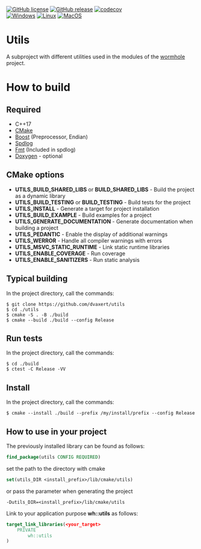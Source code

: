 [![GitHub license](https://badgen.net/github/license/dvaxert/utils)](https://github.com/dvaxert/utils/blob/master/LICENSE)
[![GitHub release](https://img.shields.io/github/release/dvaxert/utils.svg)](https://github.com/dvaxert/utils/releases/)
[![codecov](https://codecov.io/gh/dvaxert/utils/branch/develop/graph/badge.svg?token=ZFXIHQOBO7)](https://codecov.io/gh/dvaxert/utils)  
[![Windows](https://github.com/dvaxert/utils/actions/workflows/windows.yml/badge.svg?branch=master)](https://github.com/dvaxert/utils/actions/workflows/windows.yml)
[![Linux](https://github.com/dvaxert/utils/actions/workflows/linux.yml/badge.svg?branch=master)](https://github.com/dvaxert/utils/actions/workflows/linux.yml)
[![MacOS](https://github.com/dvaxert/utils/actions/workflows/macos.yml/badge.svg?branch=master)](https://github.com/dvaxert/utils/actions/workflows/macos.yml)


# Utils
A subproject with different utilities used in the modules of the [wormhole](https://github.com/dvaxert/wormhole) project.

# How to build

## Required
* C++17
* [CMake](https://cmake.org/)
* [Boost](https://www.boost.org/) (Preprocessor, Endian)
* [Spdlog](https://github.com/gabime/spdlog)
* [Fmt](https://github.com/fmtlib/fmt) (Included in spdlog)
* [Doxygen](https://doxygen.nl/) - optional

## CMake options

* **UTILS_BUILD_SHARED_LIBS** or **BUILD_SHARED_LIBS** - Build the project as a dynamic library
* **UTILS_BUILD_TESTING** or **BUILD_TESTING** - Build tests for the project
* **UTILS_INSTALL** - Generate a target for project installation
* **UTILS_BUILD_EXAMPLE** - Build examples for a project
* **UTILS_GENERATE_DOCUMENTATION** - Generate documentation when building a project
* **UTILS_PEDANTIC** - Enable the display of additional warnings
* **UTILS_WERROR** - Handle all compiler warnings with errors
* **UTILS_MSVC_STATIC_RUNTIME** - Link static runtime libraries
* **UTILS_ENABLE_COVERAGE** - Run coverage
* **UTILS_ENABLE_SANITIZERS** - Run static analysis

## Typical building

In the project directory, call the commands:
```
$ git clone https://github.com/dvaxert/utils
$ cd ./utils 
$ cmake -S . -B ./build
$ cmake --build ./build --config Release
```

## Run tests

In the project directory, call the commands:
```
$ cd ./build
$ ctest -C Release -VV
```

## Install

In the project directory, call the commands:
```
$ cmake --install ./build --prefix /my/install/prefix --config Release
```

## How to use in your project

The previously installed library can be found as follows:

```cmake
find_package(utils CONFIG REQUIRED)
```

set the path to the directory with cmake
```cmake
set(utils_DIR <install_prefix>/lib/cmake/utils)
```
or pass the parameter when generating the project
```
-Dutils_DIR=<install_prefix>/lib/cmake/utils
```

Link to your application purpose **wh::utils** as follows:
```cmake
target_link_libraries(<your_target>
    PRIVATE
        wh::utils
)
```
